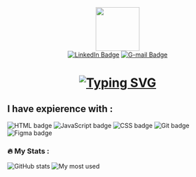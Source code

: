 <div id="header" align="center">
  <img src="https://media.giphy.com/media/M9gbBd9nbDrOTu1Mqx/giphy.gif" width="100"/>
 <div id="badges">
  <a href="https://www.linkedin.com/in/krystian-cruz-28a130269"><img src="https://img.shields.io/badge/LinkedIn-0A66C2.svg?style=for-the-badge&logo=LinkedIn&logoColor=white" alt="LinkedIn Badge"></a>
  <a href="mailto:kgcdronio@gmail.com"><img src="https://img.shields.io/badge/Gmail-EA4335.svg?style=for-the-badge&logo=Gmail&logoColor=white" alt="G-mail Badge"></a>
  

  
  
</div>
  
  # [![Typing SVG](https://readme-typing-svg.demolab.com?font=DM+Sans&weight=500&size=27&duration=2000&pause=2000&color=EEF7EC&vCenter=true&width=340&lines=Hey+there!+I'm+Krystian+%F0%9F%91%8B;I'm+a+Front+End+Developer)](https://git.io/typing-svg)
</div>






<!--
**KrystianGH2/KrystianGH2** is a ✨ _special_ ✨ repository because its `README.md` (this file) appears on your GitHub profile.

Here are some ideas to get you started:

- 🔭 I’m currently working on ...
- 🌱 I’m currently learning ...
- 👯 I’m looking to collaborate on ...
- 🤔 I’m looking for help with ...
- 💬 Ask me about ...
- ⚡ Fun fact: ...
-->

## I have expierence with :  
  <img 
    src="https://img.shields.io/badge/HTML5-E34F26.svg?style=for-the-badge&logo=HTML5&logoColor=white"
    alt="HTML badge"
  />
  <img
    src="https://img.shields.io/badge/JavaScript-F7DF1E.svg?style=for-the-badge&logo=JavaScript&logoColor=black"
    alt="JavaScript badge"
  />
  <img
    src="https://img.shields.io/badge/CSS-1572B6.svg?style=for-the-badge&logo=CSS3&logoColor=white"
    alt="CSS badge"
  />
  <img
    src="https://img.shields.io/badge/Git-F05032.svg?style=for-the-badge&logo=Git&logoColor=white"
    alt="Git badge"
  />
  <img
    src="https://img.shields.io/badge/Figma-F24E1E.svg?style=for-the-badge&logo=Figma&logoColor=white"
    alt="Figma badge"
  />
</div>


### :fire: My Stats : 
![GitHub stats](https://github-readme-stats.vercel.app/api?username=KrystianGH2&show_icons=true&theme=radical)
![My most used](https://github-readme-stats.vercel.app/api/top-langs/?username=KrystianGH2&layout=compact&hide_progress=false&&theme=radical)






